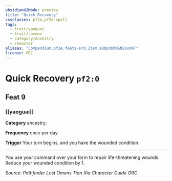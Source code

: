```yaml
---
obsidianUIMode: preview
title: "Quick Recovery"
cssclasses: pf2e,pf2e-spell
tags:
  - trait/yaoguai
  - trait/common
  - category/ancestry
  - remaster
aliases: "Compendium.pf2e.feats-srd.Item.aBbpdmbMGN5ox0WT"
license: ORC
---
```

# Quick Recovery `pf2:0`
## Feat 9
### [[yaoguai]]

**Category** ancestry; 




**Frequency** once per day

**Trigger** Your turn begins, and you have the wounded condition.

* * *

You use your command over your form to repair life-threatening wounds. Reduce your wounded condition by 1.

*Source: Pathfinder Lost Omens Tian Xia Character Guide*
*ORC*